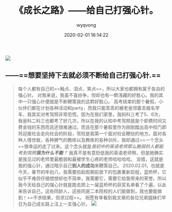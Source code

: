 ﻿---
title: 《成长之路》——给自己打强心针。
date: 2020-02-01 16:14:22
author: wyqvong
keywords: 成长日记
categories: 文章
tags:
    - 成长之路
    - 成长日记
---

![](https://img-blog.csdnimg.cn/20200201151346331.png)
## ——==想要坚持下去就必须不断给自己打强心针.==

> 	每个人都有自己的==触点、泪点、笑点==，所以大家也都拥有属于各自的强心针。
	 对我来说，我虽不喜纷争，但却也有一颗浅藏的好胜心。我的其中一只强心针便就是不断鞭策我的这颗好胜心。
	 高考结束的那个暑假，小伙伴们都在计划各种活动和party，而我只能乖乖的被老爸领着去报名学车，我其实对考驾照非常恐慌，因为在我们家里，我妈科三考了5、6次，我爸科二科三也都考了好几次，所以在我的认知中考驾照就是个即费时间又费金钱的东西而且还很难通过。而且在那个暑假里作为刚刚踏出高中校门即将迎接社会走向社会的阶段，驾校是我第一个面对社会鞭挞的地方。面对各种人情世故，各种脾气的教练以及教练的各种训斥，我却通过==一个念头==很幸运的走了过来。这个念头就是*我初中的英语老师那么脆弱的人都能考到驾照**我为什么不能**？* 我真不是有意贬低我的英语老师啊，但是她确实是我见过的老师里最脆弱和最被学生心疼的老师哈哈哈哈。
	 没错，这就是我的强心针，通过暗示自己**别人的成功**来鞭策自己。
	 2020.02.01，也就是今天，春节的年初八，我需要拾起假期前放下的包裹重新启程，蓝桥杯，它似乎不难但仔细想想却也不简单，我需要它，需要它给我带来的荣誉。所以我今天给自己的强心针就是跑去把上一届蓝桥杯的获奖名单看了个遍，以此来告诉自己，这些同龄人，这些同是二本院校的人们能做到，我也要能做到！==不求结果，但求过程==。
	 祝愿有幸看到我文章的各位兄弟姐妹们早日为自己成长路上注上一支强心针。
	 ![](https://img-blog.csdnimg.cn/20200201160653113.png#pic_center)



